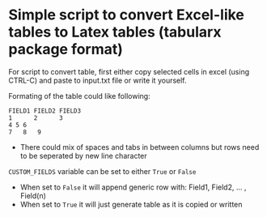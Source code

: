 # Simple script to convert Excel-like tables to Latex tables (tabularx package format)
For script to convert table, first either copy selected cells in excel (using CTRL-C) and paste to input.txt file or write it yourself. 

Formating of the table could like following:
```
FIELD1 FIELD2 FIELD3 
1      2      3
4 5 6
7   8   9
```
- There could mix of spaces and tabs in between columns but rows need to be seperated by new line character

`CUSTOM_FIELDS` variable can be set to either `True` or `False`
- When set to `False` it will append generic row with: Field1, Field2, ... , Field(n)
- When set to `True` it will just generate table as it is copied or written
